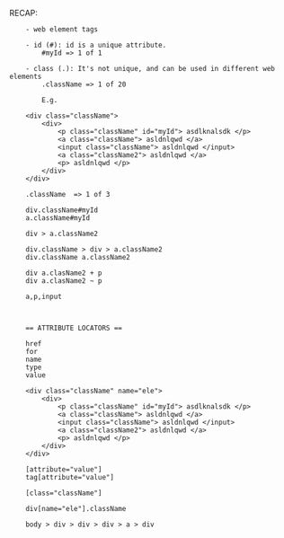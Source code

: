 RECAP:

		- web element tags

		- id (#): id is a unique attribute.
			#myId => 1 of 1

		- class (.): It's not unique, and can be used in different web elements
			.className => 1 of 20

			E.g.

		<div class="className">
			<div>
				<p class="className" id="myId"> asdlknalsdk </p>
				<a class="className"> asldnlqwd </a>
				<input class="className"> asldnlqwd </input>
				<a class="className2"> asldnlqwd </a>
				<p> asldnlqwd </p>
			</div>
		</div>

		.className  => 1 of 3

		div.className#myId
		a.className#myId

		div > a.className2

		div.className > div > a.className2
		div.className a.className2

		div a.clasName2 + p
		div a.clasName2 ~ p

		a,p,input



		== ATTRIBUTE LOCATORS ==

		href
		for
		name
		type
		value

		<div class="className" name="ele">
			<div>
				<p class="className" id="myId"> asdlknalsdk </p>
				<a class="className"> asldnlqwd </a>
				<input class="className"> asldnlqwd </input>
				<a class="className2"> asldnlqwd </a>
				<p> asldnlqwd </p>
			</div>
		</div>

		[attribute="value"]
		tag[attribute="value"]

		[class="className"]

		div[name="ele"].className

		body > div > div > div > a > div

		














